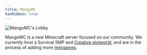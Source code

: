 ```yaml
---
title: MangoMC
hasRibbon: true
---
```


![MangoMC's Lobby](/images/lobby-mango.webp)

MangoMC is a new Minecraft server focused on our community. We currently
host a Survival SMP and [Creative plotworld](/creative), and are in the process of
adding more [minigames](/minigames).
